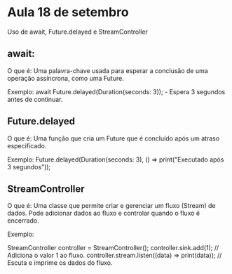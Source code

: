 # Aula 18 de setembro

Uso de await, Future.delayed e StreamController

## await:

O que é: Uma palavra-chave usada para esperar a conclusão de uma operação assíncrona, como uma Future.

Exemplo: await Future.delayed(Duration(seconds: 3)); - Espera 3 segundos antes de continuar.

## Future.delayed

O que é: Uma função que cria um Future que é concluído após um atraso especificado.

Exemplo: Future.delayed(Duration(seconds: 3), () => print("Executado após 3 segundos"));

## StreamController

O que é: Uma classe que permite criar e gerenciar um fluxo (Stream) de dados. Pode adicionar dados ao fluxo e controlar quando o fluxo é encerrado.

Exemplo:

StreamController<int> controller = StreamController<int>();
controller.sink.add(1); // Adiciona o valor 1 ao fluxo.
controller.stream.listen((data) => print(data)); // Escuta e imprime os dados do fluxo.
